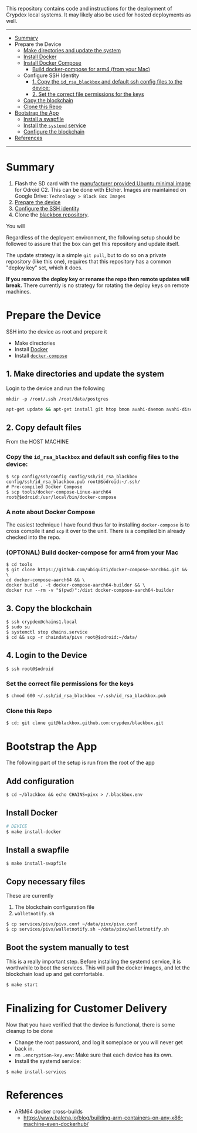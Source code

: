 This repository contains code and instructions for the deployment of Crypdex local systems. It may likely also be used for hosted deployments as well.

<hr />
<!-- START doctoc generated TOC please keep comment here to allow auto update -->
<!-- DON'T EDIT THIS SECTION, INSTEAD RE-RUN doctoc TO UPDATE -->

- [Summary](#summary)
- [<a name="prepare"></a>Prepare the Device](#a-nameprepareaprepare-the-device)
  - [Make directories and update the system](#make-directories-and-update-the-system)
  - [Install Docker](#install-docker)
  - [Install Docker Compose](#install-docker-compose)
    - [Build docker-compose for arm4 (from your Mac)](#build-docker-compose-for-arm4-from-your-mac)
  - [<a name="configure-ssh"></a>Configure SSH Identity](#a-nameconfigure-sshaconfigure-ssh-identity)
    - [1. Copy the `id_rsa_blackbox` and default ssh config files to the device:](#1-copy-the-id_rsa_blackbox-and-default-ssh-config-files-to-the-device)
    - [2. Set the correct file permissions for the keys](#2-set-the-correct-file-permissions-for-the-keys)
  - [Copy the blockchain](#copy-the-blockchain)
  - [Clone this Repo](#clone-this-repo)
- [Bootstrap the App](#bootstrap-the-app)
  - [Install a swapfile](#install-a-swapfile)
  - [Install the `systemd` service](#install-the-systemd-service)
  - [Configure the blockchain](#configure-the-blockchain)
- [References](#references)

<!-- END doctoc generated TOC please keep comment here to allow auto update -->

<hr />

# Summary

1. Flash the SD card with the [manufacturer provided Ubuntu minimal image](https://wiki.odroid.com/odroid-c2/os_images/ubuntu/v3.0) for Odroid C2. This can be done with Etcher. Images are maintained on Google Drive: `Technology > Black Box Images`
1. [Prepare the device](#prepare)
1. [Configure the SSH identity](#configure-ssh)
1. Clone the [blackbox repository](https://github.com/crypdex/blackbox).

You will

Regardless of the deployent environment, the following setup should be followed to assure that the box can get this repository and update itself.

The update strategy is a simple `git pull`, but to do so on a private repository (like this one), requires that this repository has a common "deploy key" set, which it does.

**If you remove the deploy key or rename the repo then remote updates will break.** There currently is no strategy for rotating the deploy keys on remote machines.

# <a name="prepare"></a>Prepare the Device

SSH into the device as root and prepare it

- Make directories
- Install [Docker](https://docs.docker.com/install/linux/docker-ce/ubuntu/)
- Install [`docker-compose`](https://github.com/ubiquiti/docker-compose-aarch64)

## 1. Make directories and update the system

Login to the device and run the following

```
mkdir -p /root/.ssh /root/data/postgres
```

```bash
apt-get update && apt-get install git htop bmon avahi-daemon avahi-discover avahi-utils libnss-mdns mdns-scan -y && apt-get upgrade -y && reboot
```

## 2. <a name="configure-ssh"></a>Copy default files

From the HOST MACHINE

### Copy the `id_rsa_blackbox` and default ssh config files to the device:

```shell
$ scp config/ssh/config config/ssh/id_rsa_blackbox config/ssh/id_rsa_blackbox.pub root@$odroid:~/.ssh/
# Pre-compiled Docker Compose
$ scp tools/docker-compose-Linux-aarch64 root@$odroid:/usr/local/bin/docker-compose
```

### A note about Docker Compose

The easiest technique I have found thus far to installing `docker-compose` is to cross compile it and `scp` it over to the unit. There is a compiled bin already checked into the repo.

### (OPTONAL) Build docker-compose for arm4 from your Mac

```shell
$ cd tools
$ git clone https://github.com/ubiquiti/docker-compose-aarch64.git && \
cd docker-compose-aarch64 && \
docker build . -t docker-compose-aarch64-builder && \
docker run --rm -v "$(pwd)":/dist docker-compose-aarch64-builder
```

## 3. Copy the blockchain

```shell
$ ssh crypdex@chains1.local
$ sudo su
$ systemctl stop chains.service
$ cd && scp -r chaindata/pivx root@$odroid:~/data/
```

## 4. Login to the Device

```shell
$ ssh root@$odroid
```

### Set the correct file permissions for the keys

```bash
$ chmod 600 ~/.ssh/id_rsa_blackbox ~/.ssh/id_rsa_blackbox.pub
```

### Clone this Repo

```shell
$ cd; git clone git@blackbox.github.com:crypdex/blackbox.git
```

# Bootstrap the App

The following part of the setup is run from the root of the app

## Add configuration

```
$ cd ~/blackbox && echo CHAINS=pivx > /.blackbox.env
```

## Install Docker

```bash
# DEVICE
$ make install-docker
```

## Install a swapfile

```
$ make install-swapfile
```

## Copy necessary files
These are currently

1. The blockchain configuration file
1. `walletnotify.sh`

```
$ cp services/pivx/pivx.conf ~/data/pivx/pivx.conf
$ cp services/pivx/walletnotify.sh ~/data/pivx/walletnotify.sh
```


## Boot the system manually to test

This is a really important step. Before installing the systemd service, it is worthwhile to boot the services. This will pull the docker images, and let the blockchain load up and get comfortable.

```bash
$ make start
```

# Finalizing for Customer Delivery

Now that you have verified that the device is functional, there is some cleanup to be done

- Change the root password, and log it someplace or you will never get back in.
- `rm .encryption-key.env`: Make sure that each device has its own.
- Install the systemd service:

```
$ make install-services
```

# References

- ARM64 docker cross-builds
  - https://www.balena.io/blog/building-arm-containers-on-any-x86-machine-even-dockerhub/
